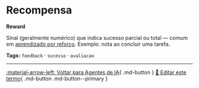# Recompensa

**Reward**

Sinal (geralmente numérico) que indica sucesso parcial ou total — comum em [aprendizado por reforço](../conceitos-fundamentais/aprendizado-por-reforco.md). Exemplo: nota ao concluir uma tarefa.


**Tags:** `feedback` · `sucesso` · `avaliacao`

---

[:material-arrow-left: Voltar para Agentes de IA](index.md){ .md-button }
[📝 Editar este termo](https://github.com/seu-usuario/glossario-ia/edit/main/glossario.yaml){ .md-button .md-button--primary }
